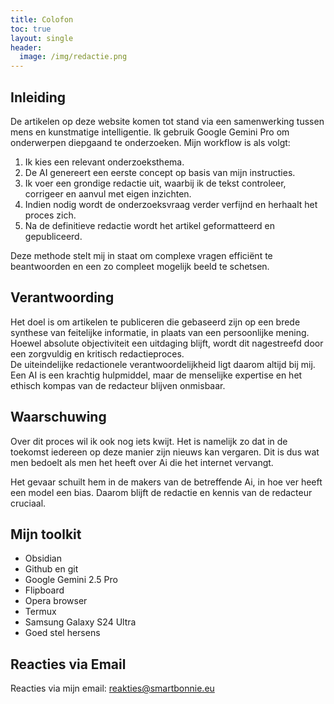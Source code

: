 ```yaml
---
title: Colofon
toc: true
layout: single
header:
  image: /img/redactie.png
---
```


## **Inleiding**

De artikelen op deze website komen tot stand via een samenwerking tussen mens en kunstmatige intelligentie. Ik gebruik Google Gemini Pro om onderwerpen diepgaand te onderzoeken. Mijn workflow is als volgt:

1. Ik kies een relevant onderzoeksthema.  
2. De AI genereert een eerste concept op basis van mijn instructies.  
3. Ik voer een grondige redactie uit, waarbij ik de tekst controleer, corrigeer en aanvul met eigen inzichten.  
4. Indien nodig wordt de onderzoeksvraag verder verfijnd en herhaalt het proces zich.  
5. Na de definitieve redactie wordt het artikel geformatteerd en gepubliceerd.

Deze methode stelt mij in staat om complexe vragen efficiënt te beantwoorden en een zo compleet mogelijk beeld te schetsen.

## **Verantwoording**

Het doel is om artikelen te publiceren die gebaseerd zijn op een brede synthese van feitelijke informatie, in plaats van een persoonlijke mening. Hoewel absolute objectiviteit een uitdaging blijft, wordt dit nagestreefd door een zorgvuldig en kritisch redactieproces.  
De uiteindelijke redactionele verantwoordelijkheid ligt daarom altijd bij mij. Een AI is een krachtig hulpmiddel, maar de menselijke expertise en het ethisch kompas van de redacteur blijven onmisbaar.

## **Waarschuwing**

Over dit proces wil ik ook nog iets kwijt. Het is namelijk zo dat in de toekomst iedereen op deze manier zijn nieuws kan vergaren. Dit is dus wat men bedoelt als men het heeft over Ai die het internet vervangt. 

Het gevaar schuilt hem in de makers van de betreffende Ai, in hoe ver heeft een model een bias. Daarom blijft de redactie en kennis van de redacteur cruciaal.

## Mijn toolkit

* Obsidian
* Github en git
* Google Gemini 2.5 Pro
* Flipboard
* Opera browser
* Termux
* Samsung Galaxy S24 Ultra
* Goed stel hersens

## Reacties via Email

Reacties via mijn email: reakties@smartbonnie.eu

